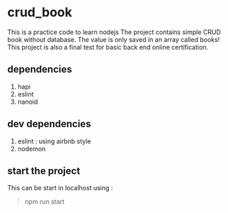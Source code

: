 # crud_book
This is a practice code to learn nodejs
The project contains simple CRUD book without database. The value is only saved in an array called books!
This project is also a final test for basic back end online certification.

## dependencies
1. hapi
2. eslint
3. nanoid

## dev dependencies
1. eslint : using airbnb style
2. nodemon

## start the project
This can be start in localhost using : 
> npm run start
